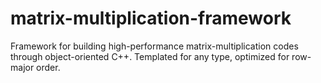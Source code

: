 # matrix-multiplication-framework
Framework for building high-performance matrix-multiplication codes through object-oriented C++. Templated for any type, optimized for row-major order. 

